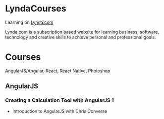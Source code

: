 # LyndaCourses
Learning on [Lynda.com](https://www.lynda.com)

Lynda.com is a subscription based website for learning business, software, technology and creative skills to achieve personal and professional goals.

# Courses
AngularJS/Angular, React, React Native, Photoshop

## AngularJS

### Creating a Calculation Tool with AngularJS 1
* Introduction to AngularJS with Chris Converse